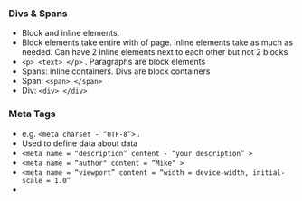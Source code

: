 ### Divs & Spans



- Block and inline elements. 
- Block elements take entire with of page. Inline elements take as much as needed. Can have 2 inline elements next to each other but not 2 blocks
- `<p> <text> </p>` . Paragraphs are block elements
- Spans: inline containers. Divs are block containers
- Span: `<span> </span>` 
- Div: `<div> </div>` 

### Meta Tags

- e.g. `<meta charset - “UTF-8”>` .
- Used to define data about data
- `<meta name = “description” content - “your description” >`
- `<meta name = “author" content = “Mike" >`
- `<meta name = “viewport” content = “width = device-width, initial-scale = 1.0”`
- 

